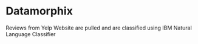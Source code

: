# Datamorphix
Reviews from Yelp Website are pulled and are classified using IBM Natural Language Classifier
